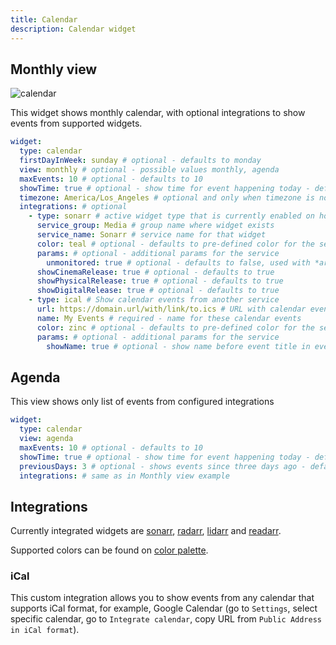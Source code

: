 ```yaml
---
title: Calendar
description: Calendar widget
---
```


## Monthly view

<img alt="calendar" src="https://user-images.githubusercontent.com/5442891/271131282-6767a3ea-573e-4005-aeb9-6e14ee01e845.png">

This widget shows monthly calendar, with optional integrations to show events from supported widgets.

```yaml
widget:
  type: calendar
  firstDayInWeek: sunday # optional - defaults to monday
  view: monthly # optional - possible values monthly, agenda
  maxEvents: 10 # optional - defaults to 10
  showTime: true # optional - show time for event happening today - defaults to false
  timezone: America/Los_Angeles # optional and only when timezone is not detected properly (slightly slower performance) - force timezone for ical events (if it's the same - no change, if missing or different in ical - will be converted to this timezone)
  integrations: # optional
    - type: sonarr # active widget type that is currently enabled on homepage - possible values: radarr, sonarr, lidarr, readarr, ical
      service_group: Media # group name where widget exists
      service_name: Sonarr # service name for that widget
      color: teal # optional - defaults to pre-defined color for the service (teal for sonarr)
      params: # optional - additional params for the service
        unmonitored: true # optional - defaults to false, used with *arr stack
      showCinemaRelease: true # optional - defaults to true
      showPhysicalRelease: true # optional - defaults to true
      showDigitalRelease: true # optional - defaults to true
    - type: ical # Show calendar events from another service
      url: https://domain.url/with/link/to.ics # URL with calendar events
      name: My Events # required - name for these calendar events
      color: zinc # optional - defaults to pre-defined color for the service (zinc for ical)
      params: # optional - additional params for the service
        showName: true # optional - show name before event title in event line - defaults to false
```

## Agenda

This view shows only list of events from configured integrations

```yaml
widget:
  type: calendar
  view: agenda
  maxEvents: 10 # optional - defaults to 10
  showTime: true # optional - show time for event happening today - defaults to false
  previousDays: 3 # optional - shows events since three days ago - defaults to 0
  integrations: # same as in Monthly view example
```

## Integrations

Currently integrated widgets are [sonarr](sonarr.md), [radarr](radarr.md), [lidarr](lidarr.md) and [readarr](readarr.md).

Supported colors can be found on [color palette](../../configs/settings.md#color-palette).

### iCal

This custom integration allows you to show events from any calendar that supports iCal format, for example, Google Calendar (go to `Settings`, select specific calendar, go to `Integrate calendar`, copy URL from `Public Address in iCal format`).
